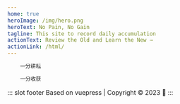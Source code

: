 ```yaml
---
home: true
heroImage: /img/hero.png
heroText: No Pain, No Gain
tagline: This site to record daily accumulation
actionText: Review the Old and Learn the New →
actionLink: /html/
---
```


```bash
    一分耕耘

    一分收获
```

::: slot footer
Based on vuepress | Copyright © 2023 :tada:
:::
